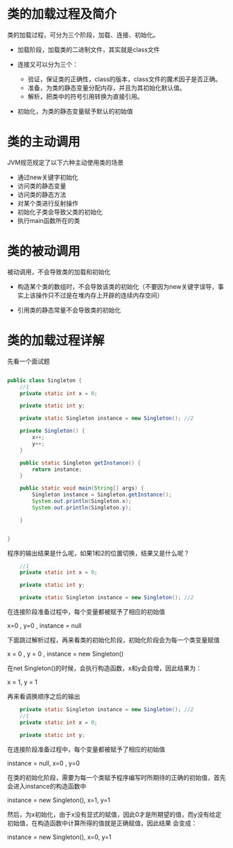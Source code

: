  

#  类的加载过程及简介

类的加载过程，可分为三个阶段，加载、连接、初始化。

* 加载阶段，加载类的二进制文件，其实就是class文件

* 连接又可以分为三个：
  * 验证，保证类的正确性，class的版本，class文件的魔术因子是否正确。
  * 准备，为类的静态变量分配内存，并且为其初始化默认值。
  * 解析，把类中的符号引用转换为直接引用。

* 初始化，为类的静态变量赋予默认的初始值

# 类的主动调用

JVM规范规定了以下六种主动使用类的场景

* 通过new关键字初始化
* 访问类的静态变量
* 访问类的静态方法
* 对某个类进行反射操作
* 初始化子类会导致父类的初始化
* 执行main函数所在的类

# 类的被动调用

被动调用，不会导致类的加载和初始化

* 构造某个类的数组时，不会导致该类的初始化（不要因为new关键字误导，事实上该操作只不过是在堆内存上开辟的连续内存空间）

* 引用类的静态常量不会导致类的初始化


# 类的加载过程详解


先看一个面试题

```java

public class Singleton {
    //1
    private static int x = 0;

    private static int y;

    private static Singleton instance = new Singleton(); //2

    private Singleton() {
        x++;
        y++;
    }

    public static Singleton getInstance() {
        return instance;
    }

    public static void main(String[] args) {
        Singleton instance = Singleton.getInstance();
        System.out.println(Singleton.x);
        System.out.println(Singleton.y);

    }


}

```

程序的输出结果是什么呢，如果1和2的位置切换，结果又是什么呢？


```java
    //1
    private static int x = 0;

    private static int y;

    private static Singleton instance = new Singleton(); //2
```

在连接阶段准备过程中，每个变量都被赋予了相应的初始值

x=0 , y=0 , instance = null

下面跳过解析过程，再来看类的初始化阶段，初始化阶段会为每一个类变量赋值

x = 0 , y = 0 , instance = new Singleton()

在net Singleton()的时候，会执行构造函数，x和y会自增，因此结果为：

x = 1, y = 1

再来看调换顺序之后的输出


```java
    private static Singleton instance = new Singleton(); //2
    //1
    private static int x = 0;

    private static int y;

```

在连接阶段准备过程中，每个变量都被赋予了相应的初始值

instance = null, x=0 , y=0 

在类的初始化阶段，需要为每一个类赋予程序编写时所期待的正确的初始值，首先会进入instance的构造函数中


instance = new Singleton(), x=1, y=1

然后，为x初始化，由于x没有显式的赋值，因此0才是所期望的值，而y没有给定初始值，在构造函数中计算所得的值就是正确赋值，因此结果
会变成：

instance = new Singleton(), x=0, y=1



